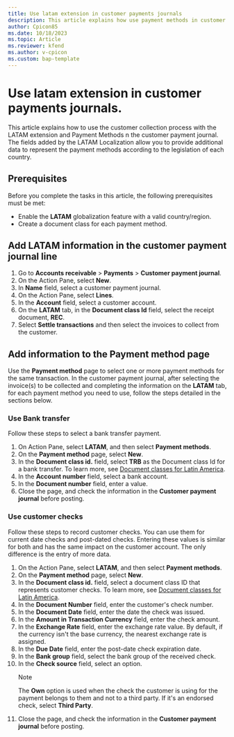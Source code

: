 ```yaml
---
title: Use latam extension in customer payments journals
description: This article explains how use payment methods in customer payments.
author: Cpicon85 
ms.date: 10/18/2023 
ms.topic: Article
ms.reviewer: kfend
ms.author: v-cpicon 
ms.custom: bap-template
---
```


# Use latam extension in customer payments journals.

This article explains how to use the customer collection process with the LATAM extension and Payment Methods n the customer payment journal. The fields added by the LATAM Localization allow you to provide additional data to represent the payment methods according to the legislation of each country.

## Prerequisites
Before you complete the tasks in this article, the following prerequisites must be met:

- Enable the **LATAM** globalization feature with a valid country/region.
- Create a document class for each payment method.

## Add LATAM information in the customer payment journal line

1. Go to **Accounts receivable** > **Payments** > **Customer payment journal**.
2. On the Action Pane, select **New**.
3. In **Name** field, select a customer payment journal.
4. On the Action Pane, select **Lines**.
5. In the **Account** field, select a customer account.
6. On the **LATAM** tab, in the **Document class Id** field, select the receipt document, **REC**.
7. Select **Settle transactions** and then select the invoices to collect from the customer.

## Add information to the Payment method page

Use the **Payment method** page to select one or more payment methods for the same transaction. In the customer payment journal, after selecting the invoice(s) to be collected and completing the information on the **LATAM** tab, for each payment method you need to use, follow the steps detailed in the sections below.

### Use Bank transfer
Follow these steps to select a bank transfer payment.

1. On Action Pane, select **LATAM**, and then select **Payment methods**.
2. On the **Payment method** page, select **New**.
3. In the **Document class id.** field, select **TRB** as the Document class Id for a bank transfer. To learn more, see [Document classes for Latin America](ltm-core-document-class.md).
4. In the **Account number** field, select a bank account.
5. In the **Document number** field, enter a value.
6. Close the page, and check the information in the **Customer payment journal** before posting.

### Use customer checks
Follow these steps to record customer checks. You can use them for current date checks and post-dated checks. Entering these values is similar for both and has the same impact on the customer account. The only difference is the entry of more data.

1. On the Action Pane, select **LATAM**, and then select **Payment methods**.
2. On the **Payment method** page, select **New**.
3. In the **Document class id.** field, select a document class ID that represents customer checks. To learn more, see [Document classes for Latin America](ltm-core-document-class.md).
4. In the **Document Number** field, enter the customer's check number.
5. In the **Document Date** field, enter the date the check was issued.
6. In the **Amount in Transaction Currency** field, enter the check amount.
7. In the **Exchange Rate** field, enter the exchange rate value. By default, if the currency isn't the base currency, the nearest exchange rate is assigned.
8. In the **Due Date** field, enter the post-date check expiration date.
9. In the **Bank group** field, select the bank group of the received check.
10. In the **Check source** field, select an option.
    > [!NOTE]
    > The **Own** option is used when the check the customer is using for the payment belongs to them and not to a third party. If it's an endorsed check, select **Third Party**.
11. Close the page, and check the information in the **Customer payment journal** before posting.
